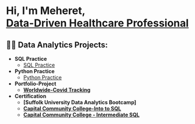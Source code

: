 <h1>Hi, I'm Meheret, <br/><a href="https://github.com/Meret433">Data-Driven Healthcare Professional</a> <a href="https://www.linkedin.com/in/meheret-abebe//"></a> </a></h1>

<h2>👨‍💻 Data Analytics Projects:</h2>

- <b>SQL Practice </b>
  - [SQL Practice](https://github.com/Meret433/SQL-Practice)
- <b>Python Practice</b>
  - [Python Practice](https://github.com/Meret433/Python-Practice)<b>
- <b>Portfolio-Project</b>
  - [Worldwide-Covid Tracking](https://github.com/Meret433/Worldwide-Covid-Tracking-)
- <b>Certification</b>
  - [Suffolk University Data Analytics Bootcamp]
  - [Capital Community College-Into to SQL](https://imgur.com/a/6XMuiUl) 
  - [Capital Community College - Intermediate SQL](https://imgur.com/a/scboJAq)



<!--
<h2> 🤳 Connect with me:</h2>

[<img align="left" alt="MeheretAbebe | LinkedIn" width="22px" src="https://cdn.jsdelivr.net/npm/simple-icons@v3/icons/linkedin.svg" />][linkedin]

[linkedin]: https://linkedin.com/in/meheretabebe


Here are some ideas to get you started:

- 🔭 I’m currently working on ...
- 🌱 I’m currently learning ...
- 👯 I’m looking to collaborate on ...
- 🤔 I’m looking for help with ...
- 💬 Ask me about ...
- 📫 How to reach me: ...
- 😄 Pronouns: ...
- ⚡ Fun fact: ...
-->
